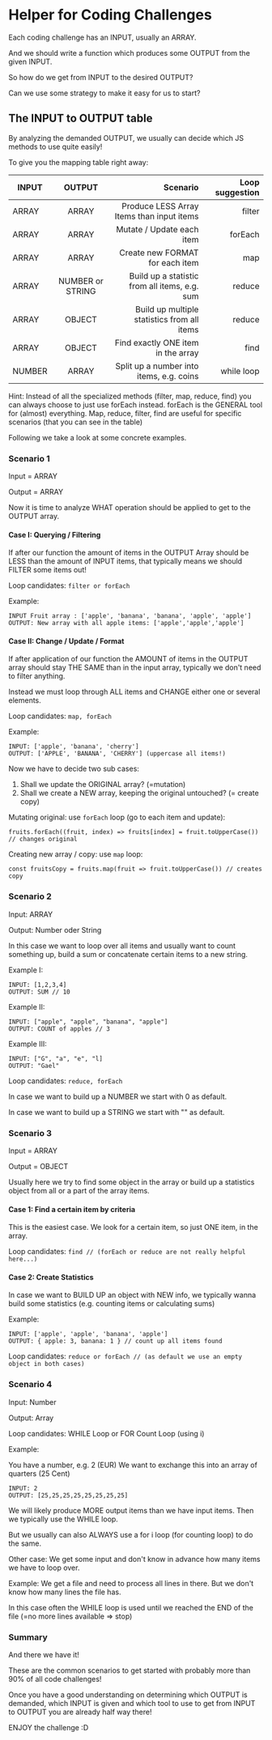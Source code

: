 # Helper for Coding Challenges

Each coding challenge has an INPUT, usually an ARRAY.

And we should write a function which produces some OUTPUT from the given INPUT.

So how do we get from INPUT to the desired OUTPUT? 

Can we use some strategy to make it easy for us to start?

## The INPUT to OUTPUT table

By analyzing the demanded OUTPUT, we usually can decide which JS methods to use quite easily!

To give you the mapping table right away:

| INPUT  |      OUTPUT      |  Scenario                                     | Loop suggestion |
|--------|:----------------:|----------------------------------------------:|----------------:|
| ARRAY  | ARRAY            | Produce LESS Array Items than input items     | filter          |
| ARRAY  | ARRAY            | Mutate / Update each item                     | forEach         |
| ARRAY  | ARRAY            | Create new FORMAT for each item               | map             |
| ARRAY  | NUMBER or STRING | Build up a statistic from all items, e.g. sum | reduce          |
| ARRAY  | OBJECT           | Build up multiple statistics from all items   | reduce          |
| ARRAY  | OBJECT           | Find exactly ONE item in the array            | find            |
| NUMBER | ARRAY            | Split up a number into items, e.g. coins      | while loop      |

Hint: Instead of all the specialized methods (filter, map, reduce, find) you can always choose to just use forEach instead.
forEach is the GENERAL tool for (almost) everything. Map, reduce, filter, find are useful for specific scenarios (that you can see in the table)

Following we take a look at some concrete examples.

### Scenario 1

Input = ARRAY

Output = ARRAY

Now it is time to analyze WHAT operation should be applied to get to the OUTPUT array.

#### Case I: Querying / Filtering

If after our function the amount of items in the OUTPUT Array should be LESS than the amount of INPUT items, that typically means we should FILTER some items out!  

Loop candidates: `filter or forEach`

Example: 

```
INPUT Fruit array : ['apple', 'banana', 'banana', 'apple', 'apple']
OUTPUT: New array with all apple items: ['apple','apple','apple']
```

#### Case II: Change / Update / Format

If after application of our function the AMOUNT of items in the OUTPUT array should stay THE SAME than in the input array, typically we don't need to filter anything.

Instead we must loop through ALL items and CHANGE either one or several elements.

Loop candidates: `map, forEach`

Example:

```
INPUT: ['apple', 'banana', 'cherry']
OUTPUT: ['APPLE', 'BANANA', 'CHERRY'] (uppercase all items!)
```

Now we have to decide two sub cases:
1) Shall we update the ORIGINAL array? (=mutation)
2) Shall we create a NEW array, keeping the original untouched? (= create copy)

Mutating original: use `forEach` loop (go to each item and update):

`fruits.forEach((fruit, index) => fruits[index] = fruit.toUpperCase()) // changes original`

Creating new array / copy: use `map` loop:

`const fruitsCopy = fruits.map(fruit => fruit.toUpperCase()) // creates copy`


### Scenario 2

Input: ARRAY

Output: Number oder String 

In this case we want to loop over all items and usually want to count something up, build a sum or concatenate certain items to a new string.

Example I: 
```
INPUT: [1,2,3,4]
OUTPUT: SUM // 10
```

Example II:
```
INPUT: ["apple", "apple", "banana", "apple"]
OUTPUT: COUNT of apples // 3
```

Example III:
```
INPUT: ["G", "a", "e", "l]
OUTPUT: "Gael"
```

Loop candidates: `reduce, forEach`

In case we want to build up a NUMBER we start with 0 as default.

In case we want to build up a STRING we start with "" as default.

### Scenario 3

Input = ARRAY

Output = OBJECT

Usually here we try to find some object in the array or build up a statistics object from all or a part of the array items.

#### Case 1: Find a certain item by criteria

This is the easiest case. We look for a certain item, so just ONE item, in the array.

Loop candidates: `find // (forEach or reduce are not really helpful here...)`

#### Case 2: Create Statistics

In case we want to BUILD UP an object with NEW info, we typically wanna build some statistics (e.g. counting items or calculating sums)

Example: 

```
INPUT: ['apple', 'apple', 'banana', 'apple']
OUTPUT: { apple: 3, banana: 1 } // count up all items found 
```

Loop candidates: `reduce or forEach // (as default we use an empty object in both cases)`


### Scenario 4

Input: Number

Output: Array 

Loop candidates: WHILE Loop or FOR Count Loop (using i)

Example: 

You have a number, e.g. 2 (EUR)
We want to exchange this into an array of quarters (25 Cent)

```
INPUT: 2
OUTPUT: [25,25,25,25,25,25,25,25]
```

We will likely produce MORE output items than we have input items. Then we typically use the WHILE loop.

But we usually can also ALWAYS use a for i loop (for counting loop) to do the same.

Other case: We get some input and don't know in advance how many items we have to loop over.

Example: 
We get a file and need to process all lines in there. But we don't know how many lines the file has. 

In this case often the WHILE loop is used until we reached the END of the file (=no more lines available => stop)

### Summary 

And there we have it!

These are the common scenarios to get started with probably more than 90% of all code challenges!

Once you have a good understanding on determining which OUTPUT is demanded, which INPUT is given and which tool to use to get from INPUT to OUTPUT you are already half way there!

ENJOY the challenge :D
